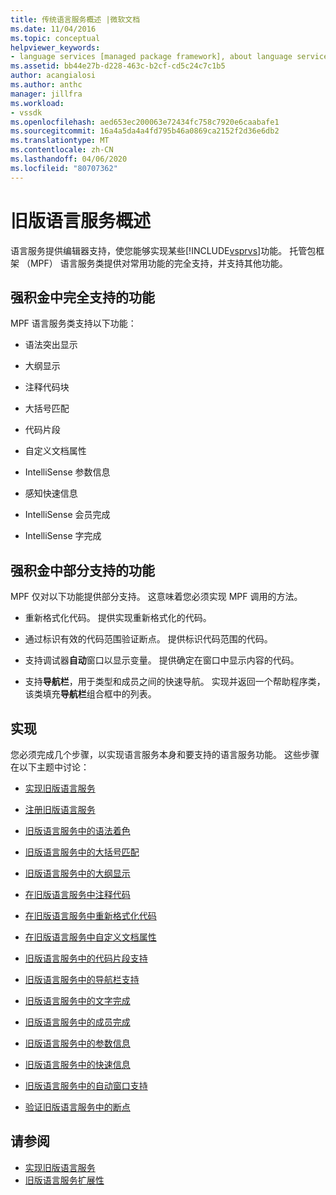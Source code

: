```yaml
---
title: 传统语言服务概述 |微软文档
ms.date: 11/04/2016
ms.topic: conceptual
helpviewer_keywords:
- language services [managed package framework], about language services
ms.assetid: bb44e27b-d228-463c-b2cf-cd5c24c7c1b5
author: acangialosi
ms.author: anthc
manager: jillfra
ms.workload:
- vssdk
ms.openlocfilehash: aed653ec200063e72434fc758c7920e6caabafe1
ms.sourcegitcommit: 16a4a5da4a4fd795b46a0869ca2152f2d36e6db2
ms.translationtype: MT
ms.contentlocale: zh-CN
ms.lasthandoff: 04/06/2020
ms.locfileid: "80707362"
---
```

# <a name="legacy-language-service-overview"></a>旧版语言服务概述
语言服务提供编辑器支持，使您能够实现某些[!INCLUDE[vsprvs](../../code-quality/includes/vsprvs_md.md)]功能。 托管包框架 （MPF） 语言服务类提供对常用功能的完全支持，并支持其他功能。

## <a name="fully-supported-features-in-the-mpf"></a>强积金中完全支持的功能
 MPF 语言服务类支持以下功能：

- 语法突出显示

- 大纲显示

- 注释代码块

- 大括号匹配

- 代码片段

- 自定义文档属性

- IntelliSense 参数信息

- 感知快速信息

- IntelliSense 会员完成

- IntelliSense 字完成

## <a name="partially-supported-features-in-the-mpf"></a>强积金中部分支持的功能
 MPF 仅对以下功能提供部分支持。 这意味着您必须实现 MPF 调用的方法。

- 重新格式化代码。 提供实现重新格式化的代码。

- 通过标识有效的代码范围验证断点。 提供标识代码范围的代码。

- 支持调试器**自动**窗口以显示变量。 提供确定在窗口中显示内容的代码。

- 支持**导航栏**，用于类型和成员之间的快速导航。 实现并返回一个帮助程序类，该类填充**导航栏**组合框中的列表。

## <a name="implementation"></a>实现
 您必须完成几个步骤，以实现语言服务本身和要支持的语言服务功能。 这些步骤在以下主题中讨论：

- [实现旧版语言服务](../../extensibility/internals/implementing-a-legacy-language-service2.md)

- [注册旧版语言服务](../../extensibility/internals/registering-a-legacy-language-service1.md)

- [旧版语言服务中的语法着色](../../extensibility/internals/syntax-colorizing-in-a-legacy-language-service.md)

- [旧版语言服务中的大括号匹配](../../extensibility/internals/brace-matching-in-a-legacy-language-service.md)

- [旧版语言服务中的大纲显示](../../extensibility/internals/outlining-in-a-legacy-language-service.md)

- [在旧版语言服务中注释代码](../../extensibility/internals/commenting-code-in-a-legacy-language-service.md)

- [在旧版语言服务中重新格式化代码](../../extensibility/internals/reformatting-code-in-a-legacy-language-service.md)

- [在旧版语言服务中自定义文档属性](../../extensibility/internals/custom-document-properties-in-a-legacy-language-service.md)

- [旧版语言服务中的代码片段支持](../../extensibility/internals/support-for-code-snippets-in-a-legacy-language-service.md)

- [旧版语言服务中的导航栏支持](../../extensibility/internals/support-for-the-navigation-bar-in-a-legacy-language-service.md)

- [旧版语言服务中的文字完成](../../extensibility/internals/word-completion-in-a-legacy-language-service.md)

- [旧版语言服务中的成员完成](../../extensibility/internals/member-completion-in-a-legacy-language-service.md)

- [旧版语言服务中的参数信息](../../extensibility/internals/parameter-info-in-a-legacy-language-service2.md)

- [旧版语言服务中的快速信息](../../extensibility/internals/quick-info-in-a-legacy-language-service.md)

- [旧版语言服务中的自动窗口支持](../../extensibility/internals/support-for-the-autos-window-in-a-legacy-language-service.md)

- [验证旧版语言服务中的断点](../../extensibility/internals/validating-breakpoints-in-a-legacy-language-service.md)

## <a name="see-also"></a>请参阅
- [实现旧版语言服务](../../extensibility/internals/implementing-a-legacy-language-service1.md)
- [旧版语言服务扩展性](../../extensibility/internals/legacy-language-service-extensibility.md)

